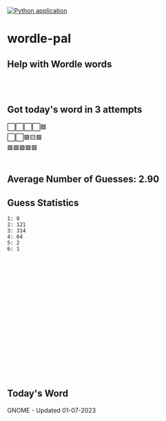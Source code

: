 [![Python application](https://github.com/schleising/wordle-pal/actions/workflows/python-app.yml/badge.svg)](https://github.com/schleising/wordle-pal/actions/workflows/python-app.yml)
# wordle-pal
## Help with Wordle words
</br>
</br>

## Got today's word in 3 attempts</br>
⬜⬜⬜⬜🟩\
⬜⬜🟩🟨🟩\
🟩🟩🟩🟩🟩\
</br>
## Average Number of Guesses: 2.90</br>
## Guess Statistics</br>
    1: 0
    2: 121
    3: 314
    4: 64
    5: 2
    6: 1
</br>
</br>
</br>
</br>
</br>
</br>
</br>
</br>
</br>
</br>
</br>
</br>
</br>
</br>
</br>
</br>

## Today's Word
GNOME - Updated 01-07-2023
